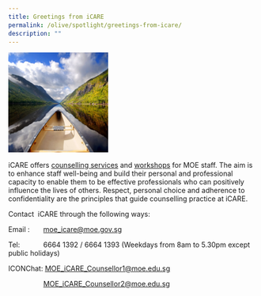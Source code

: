 ```yaml
---
title: Greetings from iCARE
permalink: /olive/spotlight/greetings-from-icare/
description: ""
---
```

<img src="/images/canoe2.png"  
style="width:40%">

iCARE offers [counselling services](http://www.academyofsingaporeteachers.moe.gov.sg/professional-growth/staff-well-being/icare) and [workshops](http://www.academyofsingaporeteachers.moe.gov.sg/ast/slot/u2597/iCARE/iCARE_Workshops%20(2017)%20updated%2011%20Jan17.pdf) for MOE staff. The aim is to enhance staff well-being and build their personal and professional capacity to enable them to be effective professionals who can positively influence the lives of others. Respect, personal choice and adherence to confidentiality are the principles that guide counselling practice at iCARE. 

  

  

Contact  iCARE through the following ways:

Email :       moe_icare@moe.gov.sg 

Tel:            6664 1392 / 6664 1393 (Weekdays from 8am to 5.30pm except public holidays)  

ICONChat: MOE_iCARE_Counsellor1@moe.edu.sg                  

                  MOE_iCARE_Counsellor2@moe.edu.sg
